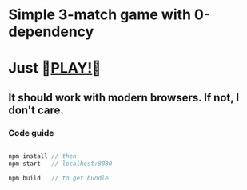 # Simple 3-match game with 0-dependency

# Just 🚀[PLAY!](https://blog.xiuz.hu/3-match/dist/index.html)🚀

## It should work with modern browsers. If not, I don't care.

### Code guide

```javascript

npm install // then
npm start   // localhost:8080

npm build   // to get bundle

```
